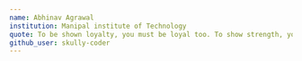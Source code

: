 ```yaml
---
name: Abhinav Agrawal
institution: Manipal institute of Technology
quote: To be shown loyalty, you must be loyal too. To show strength, you must show humility too.
github_user: skully-coder
---
```

